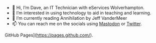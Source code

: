 - 👋 Hi, I’m Dave, an IT Technician with eServices Wolverhampton.
- 👀 I’m interested in using technology to aid in teaching and learning.
- 📖 I’m currently reading Annihilation by Jeff VanderMeer
- 📫 You can reach me on the socials using [Mastodon](https://mas.to/@cloudw_davet) or [Twitter](https://twitter.com/cloudW_Dave).

GitHub Pages](https://pages.github.com/).
<!---
dtaylor-cloudw/dtaylor-cloudw is a ✨ special ✨ repository because its `README.md` (this file) appears on your GitHub profile.
You can click the Preview link to take a look at your changes.
--->
